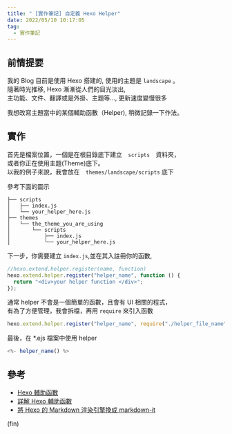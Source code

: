 ```yaml
---
title: " [實作筆記] 自定義 Hexo Helper"
date: 2022/05/10 10:17:05
tag:
  - 實作筆記
---
```


## 前情提要

我的 Blog 目前是使用 Hexo 搭建的,
使用的主題是 `landscape` 。  
隨著時光推移, Hexo 漸漸從人們的目光淡出,  
主功能、文件、翻譯或是外掛、主題等…, 更新速度變慢很多

我想改寫主題當中的某個輔助函數（Helper), 稍微記錄一下作法。

## 實作

首先是檔案位置，一個是在根目錄底下建立　`scripts`　資料夾，  
或者你正在使用主題(Theme)底下。  
以我的例子來說，我會放在　`themes/landscape/scripts` 底下

參考下面的圖示

```terminal
├── scripts
│   ├── index.js
│   └── your_helper_here.js
├── themes
│   └── the_theme_you_are_using
│       └── scripts
│           ├── index.js
│           └── your_helper_here.js
```

下一步，你需要建立 `index.js`,並在其入註冊你的函數,

```javascript
//hexo.extend.helper.register(name, function)
hexo.extend.helper.register("helper_name", function () {
  return "<div>your helper function </div>";
});
```

通常 helper 不會是一個簡單的函數，且會有 UI 相關的程式，  
有為了方便管理，我會拆檔，再用 `require` 來引入函數

```javascript
hexo.extend.helper.register("helper_name", require("./helper_file_name"));
```

最後，在 \*.ejs 檔案中使用 helper

```javascript
<%- helper_name() %>
```

## 參考

- [Hexo 輔助函數](https://hexo.bootcss.com/api/helper.html)
- [詳解 Hexo 輔助函數](https://blog.haysc.tech/custom-helper-hexo/)
- [將 Hexo 的 Markdown 渲染引擎換成 markdown-it](https://titangene.github.io/article/hexo-markdown-it.html)

(fin)
